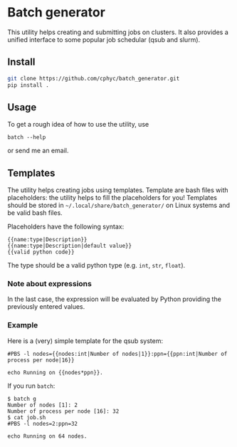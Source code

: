 # Batch generator

This utility helps creating and submitting jobs on clusters. It also provides a unified interface to some popular job schedular (qsub and slurm).

## Install

```bash
git clone https://github.com/cphyc/batch_generator.git
pip install .
```

## Usage

To get a rough idea of how to use the utility, use
```
batch --help
```
or send me an email.

## Templates

The utility helps creating jobs using templates. Template are bash files with placeholders: the utility helps to fill the placeholders for you!
Templates should be stored in `~/.local/share/batch_generator/` on Linux systems and be valid bash files.

Placeholders have the following syntax:
```
{{name:type|Description}}
{{name:type|Description|default value}}
{{valid python code}}
```
The type should be a valid python type (e.g. `int`, `str`, `float`).

### Note about expressions
In the last case, the expression will be evaluated by Python providing the previously entered values.

### Example
Here is a (very) simple template for the qsub system:
```
#PBS -l nodes={{nodes:int|Number of nodes|1}}:ppn={{ppn:int|Number of process per node|16}}

echo Running on {{nodes*ppn}}.
```
If you run `batch`:
```
$ batch g
Number of nodes [1]: 2
Number of process per node [16]: 32
$ cat job.sh
#PBS -l nodes=2:ppn=32

echo Running on 64 nodes.
```
